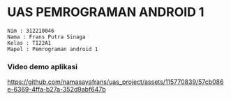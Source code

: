 # UAS PEMROGRAMAN ANDROID 1 
```
Nim : 312210046
Nama : Frans Putra Sinaga
Kelas : TI22A1
Mapel : Pemrograman android 1
```
### Video demo aplikasi

https://github.com/namasayafrans/uas_project/assets/115770839/57cb086e-6369-4ffa-b27a-352d9abf647b

